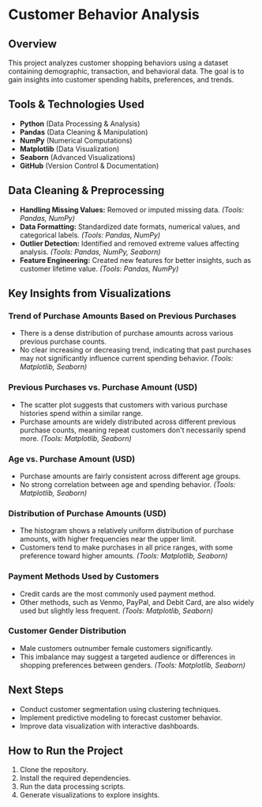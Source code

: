 # Customer Behavior Analysis

## Overview
This project analyzes customer shopping behaviors using a dataset containing demographic, transaction, and behavioral data. The goal is to gain insights into customer spending habits, preferences, and trends.

## Tools & Technologies Used
- **Python** (Data Processing & Analysis)
- **Pandas** (Data Cleaning & Manipulation)
- **NumPy** (Numerical Computations)
- **Matplotlib** (Data Visualization)
- **Seaborn** (Advanced Visualizations)
- **GitHub** (Version Control & Documentation)

## Data Cleaning & Preprocessing
- **Handling Missing Values:** Removed or imputed missing data. *(Tools: Pandas, NumPy)*
- **Data Formatting:** Standardized date formats, numerical values, and categorical labels. *(Tools: Pandas, NumPy)*
- **Outlier Detection:** Identified and removed extreme values affecting analysis. *(Tools: Pandas, NumPy, Seaborn)*
- **Feature Engineering:** Created new features for better insights, such as customer lifetime value. *(Tools: Pandas, NumPy)*

## Key Insights from Visualizations
### Trend of Purchase Amounts Based on Previous Purchases
- There is a dense distribution of purchase amounts across various previous purchase counts.
- No clear increasing or decreasing trend, indicating that past purchases may not significantly influence current spending behavior. *(Tools: Matplotlib, Seaborn)*

### Previous Purchases vs. Purchase Amount (USD)
- The scatter plot suggests that customers with various purchase histories spend within a similar range.
- Purchase amounts are widely distributed across different previous purchase counts, meaning repeat customers don't necessarily spend more. *(Tools: Matplotlib, Seaborn)*

### Age vs. Purchase Amount (USD)
- Purchase amounts are fairly consistent across different age groups.
- No strong correlation between age and spending behavior. *(Tools: Matplotlib, Seaborn)*

### Distribution of Purchase Amounts (USD)
- The histogram shows a relatively uniform distribution of purchase amounts, with higher frequencies near the upper limit.
- Customers tend to make purchases in all price ranges, with some preference toward higher amounts. *(Tools: Matplotlib, Seaborn)*

### Payment Methods Used by Customers
- Credit cards are the most commonly used payment method.
- Other methods, such as Venmo, PayPal, and Debit Card, are also widely used but slightly less frequent. *(Tools: Matplotlib, Seaborn)*

### Customer Gender Distribution
- Male customers outnumber female customers significantly.
- This imbalance may suggest a targeted audience or differences in shopping preferences between genders. *(Tools: Matplotlib, Seaborn)*

## Next Steps
- Conduct customer segmentation using clustering techniques.
- Implement predictive modeling to forecast customer behavior.
- Improve data visualization with interactive dashboards.

## How to Run the Project
1. Clone the repository.
2. Install the required dependencies.
3. Run the data processing scripts.
4. Generate visualizations to explore insights.

